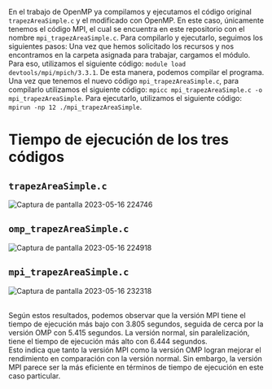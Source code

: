 En el trabajo de OpenMP ya compilamos y ejecutamos el código original `trapezAreaSimple.c` y el modificado con OpenMP. En este caso, únicamente tenemos el código MPI, el cual se encuentra en este repositorio con el nombre `mpi_trapezAreaSimple.c`.
Para compilarlo y ejecutarlo, seguimos los siguientes pasos:
Una vez que hemos solicitado los recursos y nos encontramos en la carpeta asignada para trabajar, cargamos el módulo. Para eso, utilizamos el siguiente código: `module load devtools/mpi/mpich/3.3.1`. De esta manera, podemos compilar el programa.
Una vez que tenemos el nuevo código `mpi_trapezAreaSimple.c`, para compilarlo utilizamos el siguiente código: `mpicc mpi_trapezAreaSimple.c -o mpi_trapezAreaSimple`.
Para ejecutarlo, utilizamos el siguiente código: `mpirun -np 12 ./mpi_trapezAreaSimple`.
# Tiempo de ejecución de los tres códigos
## `trapezAreaSimple.c`
![Captura de pantalla 2023-05-16 224746](https://github.com/SC3UIS/IntroPP2183076/assets/82180254/2c6642fb-5509-4202-a984-e63fe364f9d2)</br>
## `omp_trapezAreaSimple.c`
![Captura de pantalla 2023-05-16 224918](https://github.com/SC3UIS/IntroPP2183076/assets/82180254/c0078b0b-1c69-46ed-93a4-00c96165717c)</br>
## `mpi_trapezAreaSimple.c`
![Captura de pantalla 2023-05-16 232318](https://github.com/SC3UIS/IntroPP2183076/assets/82180254/8fbeda96-d495-47b1-b6bb-28aeed9de43f)

</br>
Según estos resultados, podemos observar que la versión MPI tiene el tiempo de ejecución más bajo con 3.805 segundos, seguida de cerca por la versión OMP con 5.415 segundos. La versión normal, sin paralelización, tiene el tiempo de ejecución más alto con 6.444 segundos.
</br>
Esto indica que tanto la versión MPI como la versión OMP logran mejorar el rendimiento en comparación con la versión normal. Sin embargo, la versión MPI parece ser la más eficiente en términos de tiempo de ejecución en este caso particular.
